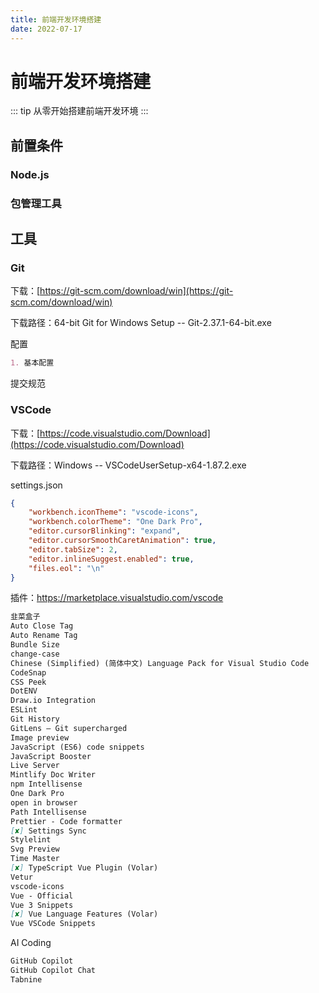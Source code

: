 ```yaml
---
title: 前端开发环境搭建
date: 2022-07-17
---
```


# 前端开发环境搭建

::: tip
从零开始搭建前端开发环境
:::



## 前置条件

### Node.js

### 包管理工具



## 工具

### Git

下载：[https://git-scm.com/download/win](https://git-scm.com/download/win)

下载路径：64-bit Git for Windows Setup -- Git-2.37.1-64-bit.exe

配置

```markdown
1. 基本配置
```

提交规范



### VSCode

下载：[https://code.visualstudio.com/Download](https://code.visualstudio.com/Download)

下载路径：Windows -- VSCodeUserSetup-x64-1.87.2.exe

settings.json

```json
{
    "workbench.iconTheme": "vscode-icons",
    "workbench.colorTheme": "One Dark Pro",
    "editor.cursorBlinking": "expand",
    "editor.cursorSmoothCaretAnimation": true,
    "editor.tabSize": 2,
    "editor.inlineSuggest.enabled": true,
    "files.eol": "\n"
}
```

插件：https://marketplace.visualstudio.com/vscode

```markdown
韭菜盒子
Auto Close Tag
Auto Rename Tag
Bundle Size
change-case
Chinese (Simplified) (简体中文) Language Pack for Visual Studio Code
CodeSnap
CSS Peek
DotENV
Draw.io Integration
ESLint
Git History
GitLens — Git supercharged
Image preview
JavaScript (ES6) code snippets
JavaScript Booster
Live Server
Mintlify Doc Writer
npm Intellisense
One Dark Pro
open in browser
Path Intellisense
Prettier - Code formatter
[✘] Settings Sync
Stylelint
Svg Preview
Time Master
[✘] TypeScript Vue Plugin (Volar)
Vetur
vscode-icons
Vue - Official
Vue 3 Snippets
[✘] Vue Language Features (Volar)
Vue VSCode Snippets
```

AI Coding

```markdown
GitHub Copilot
GitHub Copilot Chat
Tabnine
```

